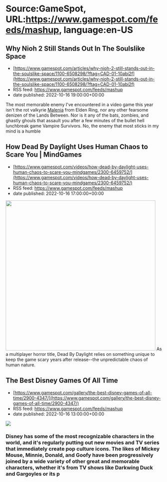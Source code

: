 # Source:GameSpot, URL:https://www.gamespot.com/feeds/mashup, language:en-US

## Why Nioh 2 Still Stands Out In The Soulslike Space
 - [https://www.gamespot.com/articles/why-nioh-2-still-stands-out-in-the-soulslike-space/1100-6508298/?ftag=CAD-01-10abi2f](https://www.gamespot.com/articles/why-nioh-2-still-stands-out-in-the-soulslike-space/1100-6508298/?ftag=CAD-01-10abi2f)
 - RSS feed: https://www.gamespot.com/feeds/mashup
 - date published: 2022-10-16 19:00:00+00:00

<p dir="ltr">The most memorable enemy I've encountered in a video game this year isn't the rot valkyrie <a href="https://www.gamespot.com/articles/elden-ring-malenia-boss-battle-guide-how-to-beat-malenia/1100-6501635/">Malenia</a> from Elden Ring, nor any other fearsome denizen of the Lands Between. Nor is it any of the bats, zombies, and ghastly ghouls that assault you after a few minutes of the bullet hell lunchbreak game Vampire Survivors. No, the enemy that most sticks in my mind is a humble

## How Dead By Daylight Uses Human Chaos to Scare You | MindGames
 - [https://www.gamespot.com/videos/how-dead-by-daylight-uses-human-chaos-to-scare-you-mindgames/2300-6459752/](https://www.gamespot.com/videos/how-dead-by-daylight-uses-human-chaos-to-scare-you-mindgames/2300-6459752/)
 - RSS feed: https://www.gamespot.com/feeds/mashup
 - date published: 2022-10-16 17:00:00+00:00

<img height="480" src="https://www.gamespot.com/a/uploads/square_medium/1594/15941173/4049296-mindgames_dbd_thumbnail_v2_site.jpg" width="480" /> As a multiplayer horror title, Dead By Daylight relies on something unique to keep the game scary years after release--the unpredictable chaos of human nature.

## The Best Disney Games Of All Time
 - [https://www.gamespot.com/gallery/the-best-disney-games-of-all-time/2900-4347/](https://www.gamespot.com/gallery/the-best-disney-games-of-all-time/2900-4347/)
 - RSS feed: https://www.gamespot.com/feeds/mashup
 - date published: 2022-10-16 13:00:00+00:00

<p><img src="https://www.gamespot.com/a/uploads/scale_large/1601/16018044/4039814-quackshot-2.jpg" /><br /><h3><p dir="ltr">Disney has some of the most recognizable characters in the world, and it's regularly putting out new movies and TV series that immediately create pop culture icons. The likes of Mickey Mouse, Minnie, Donald, and Goofy have been progressively joined by a wide variety of other great and memorable characters, whether it's from TV shows like Darkwing Duck and Gargoyles or its p

